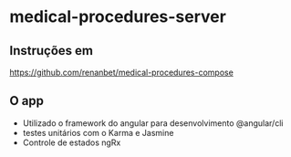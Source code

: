 # medical-procedures-server

## Instruções em

https://github.com/renanbet/medical-procedures-compose


## O app

- Utilizado o framework do angular para desenvolvimento @angular/cli
- testes unitários com o Karma e Jasmine
- Controle de estados ngRx
